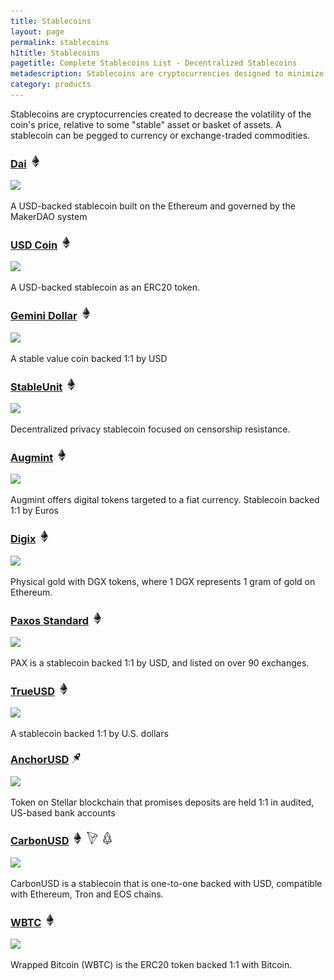 ```yaml
---
title: Stablecoins
layout: page
permalink: stablecoins
h1title: Stablecoins
pagetitle: Complete Stablecoins List - Decentralized Stablecoins  
metadescription: Stablecoins are cryptocurrencies designed to minimize the volatility of the price of the stablecoin, relative to some 'stable' asset or basket of assets.
category: products
---
```

Stablecoins are cryptocurrencies created to decrease the volatility of the coin's price, relative to some "stable" asset or basket of assets. A stablecoin can be pegged to currency or exchange-traded commodities.

### [Dai](https://makerdao.com/en/dai/) ![](/images/ether.png)

![](//image.thum.io/get/width/500/crop/600/https://makerdao.com/en/dai/)

A USD-backed stablecoin built on the Ethereum and governed by the MakerDAO system

### [USD Coin](https://www.circle.com/en/usdc) ![](/images/ether.png)

![](//image.thum.io/get/width/500/crop/600/https://www.circle.com/en/usdc)

A USD-backed stablecoin as an ERC20 token.

### [Gemini Dollar](https://gemini.com/dollar/) ![](/images/ether.png)

![](//image.thum.io/get/width/500/crop/600/https://gemini.com/dollar/)

A stable value coin backed 1:1 by USD

### [StableUnit](https://stableunit.org/) ![](/images/ether.png)

![](//image.thum.io/get/width/500/crop/600/https://stableunit.org/)

Decentralized privacy stablecoin focused on censorship resistance.  

### [Augmint](https://www.augmint.org/) ![](/images/ether.png)

![](//image.thum.io/get/width/500/crop/600/https://www.augmint.org/)

Augmint offers digital tokens targeted to a fiat currency. Stablecoin backed 1:1 by Euros

### [Digix](https://digix.global/) ![](/images/ether.png)

![](//image.thum.io/get/width/500/crop/600/https://digix.global/)

Physical gold with DGX tokens, where 1 DGX represents 1 gram of gold on Ethereum.

### [Paxos Standard](https://www.paxos.com/pax/) ![](/images/ether.png)

![](//image.thum.io/get/width/500/crop/600/https://www.paxos.com/pax/)

PAX is a stablecoin backed 1:1 by USD, and listed on over 90 exchanges.

### [TrueUSD](https://www.trusttoken.com/trueusd/) ![](/images/ether.png)

![](//image.thum.io/get/width/500/crop/600/https://www.trusttoken.com/trueusd/)

A stablecoin backed 1:1 by U.S. dollars

### [AnchorUSD](https://www.anchorusd.com/) ![](/images/stellar.png)

![](//image.thum.io/get/width/500/crop/600/https://www.anchorusd.com/)

Token on Stellar blockchain that promises deposits are held 1:1 in audited, US-based bank accounts

### [CarbonUSD](https://www.carbon.money/) ![](/images/ether.png) ![](/images/tron.png) ![](/images/eos.png)

![](//image.thum.io/get/width/500/crop/600/https://www.carbon.money/)

CarbonUSD is a stablecoin that is one-to-one backed with USD, compatible with Ethereum, Tron and EOS chains.  

### [WBTC](https://www.wbtc.network/) ![](/images/ether.png)

![](//image.thum.io/get/width/500/crop/600/https://www.wbtc.network/)

Wrapped Bitcoin (WBTC) is the ERC20 token backed 1:1 with Bitcoin.
